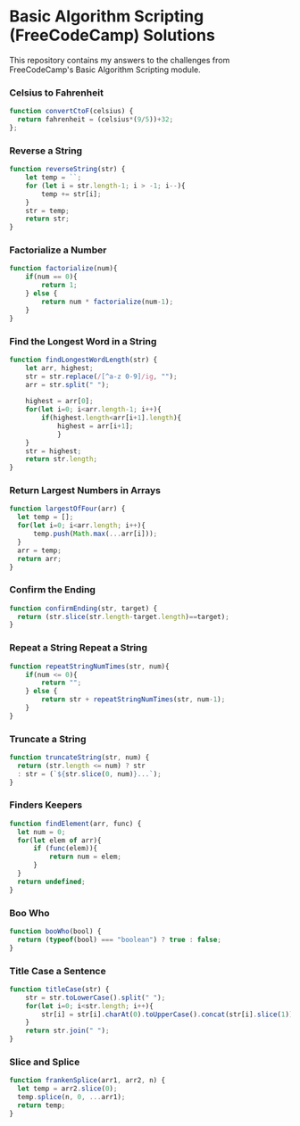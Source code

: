 # Basic Algorithm Scripting (FreeCodeCamp) Solutions
 This repository contains my answers to the challenges from FreeCodeCamp's Basic Algorithm Scripting module.

### Celsius to Fahrenheit
```javascript
function convertCtoF(celsius) {
  return fahrenheit = (celsius*(9/5))+32;
};
```

### Reverse a String
```javascript
function reverseString(str) {
    let temp = ``;
    for (let i = str.length-1; i > -1; i--){
    	temp += str[i];
    }
    str = temp;
    return str;
}
```

### Factorialize a Number
```javascript
function factorialize(num){
	if(num == 0){
		return 1;
	} else {
		return num * factorialize(num-1);
	}
}
```

### Find the Longest Word in a String
```javascript
function findLongestWordLength(str) {
	let arr, highest;
	str = str.replace(/[^a-z 0-9]/ig, "");
	arr = str.split(" ");
	
	highest = arr[0];
	for(let i=0; i<arr.length-1; i++){
		if(highest.length<arr[i+1].length){
        	highest = arr[i+1];
    		}
	}
	str = highest;
  	return str.length;
}
```

### Return Largest Numbers in Arrays
```javascript
function largestOfFour(arr) {
  let temp = [];
  for(let i=0; i<arr.length; i++){
      temp.push(Math.max(...arr[i]));
  }
  arr = temp;
  return arr;
}
```

### Confirm the Ending
```javascript
function confirmEnding(str, target) {
  return (str.slice(str.length-target.length)==target);
}
```

### Repeat a String Repeat a String
```javascript
function repeatStringNumTimes(str, num){
    if(num <= 0){
        return "";
    } else {
        return str + repeatStringNumTimes(str, num-1);
    }
}
```

### Truncate a String
```javascript
function truncateString(str, num) {
  return (str.length <= num) ? str
  : str = (`${str.slice(0, num)}...`);
}
```

### Finders Keepers
```javascript
function findElement(arr, func) {
  let num = 0;
  for(let elem of arr){
      if (func(elem)){
          return num = elem;
      }
  }
  return undefined;  
}
```

### Boo Who
```javascript
function booWho(bool) {
  return (typeof(bool) === "boolean") ? true : false;
}
```

### Title Case a Sentence
```javascript
function titleCase(str) {
    str = str.toLowerCase().split(" ");
    for(let i=0; i<str.length; i++){
        str[i] = str[i].charAt(0).toUpperCase().concat(str[i].slice(1));
    }
    return str.join(" ");
}
```

### Slice and Splice
```javascript
function frankenSplice(arr1, arr2, n) {
  let temp = arr2.slice(0);
  temp.splice(n, 0, ...arr1);
  return temp;
}
```
